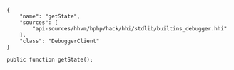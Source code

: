 ``` yamlmeta
{
    "name": "getState",
    "sources": [
        "api-sources/hhvm/hphp/hack/hhi/stdlib/builtins_debugger.hhi"
    ],
    "class": "DebuggerClient"
}
```




``` Hack
public function getState();
```
<!-- HHAPIDOC -->
